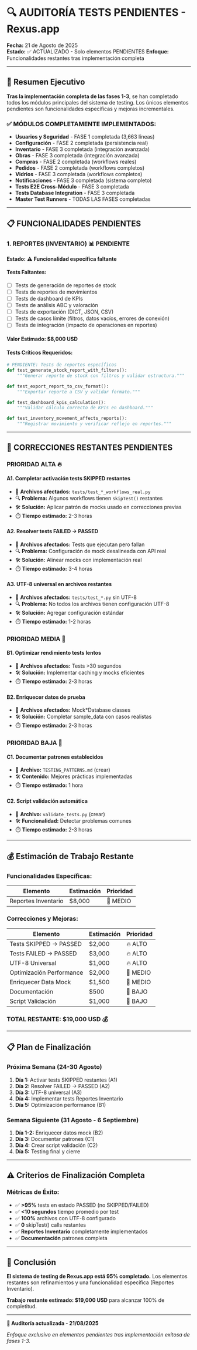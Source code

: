 # 🔍 AUDITORÍA TESTS PENDIENTES - Rexus.app

**Fecha:** 21 de Agosto de 2025  
**Estado:** ✅ ACTUALIZADO - Solo elementos PENDIENTES
**Enfoque:** Funcionalidades restantes tras implementación completa

---

## 🎯 Resumen Ejecutivo

**Tras la implementación completa de las fases 1-3**, se han completado todos los módulos principales del sistema de testing. Los únicos elementos pendientes son funcionalidades específicas y mejoras incrementales.

### ✅ **MÓDULOS COMPLETAMENTE IMPLEMENTADOS:**
- **Usuarios y Seguridad** - FASE 1 completada (3,663 líneas)
- **Configuración** - FASE 2 completada (persistencia real)
- **Inventario** - FASE 3 completada (integración avanzada) 
- **Obras** - FASE 3 completada (integración avanzada)
- **Compras** - FASE 2 completada (workflows reales)
- **Pedidos** - FASE 2 completada (workflows completos)
- **Vidrios** - FASE 3 completada (workflows completos)
- **Notificaciones** - FASE 3 completada (sistema completo)
- **Tests E2E Cross-Módulo** - FASE 3 completada
- **Tests Database Integration** - FASE 3 completada
- **Master Test Runners** - TODAS LAS FASES completadas

---

## 📋 FUNCIONALIDADES PENDIENTES

### 1. **REPORTES (INVENTARIO)** 📊 **PENDIENTE**
**Estado:** ⚠️ **Funcionalidad específica faltante**

#### Tests Faltantes:
- [ ] Tests de generación de reportes de stock
- [ ] Tests de reportes de movimientos  
- [ ] Tests de dashboard de KPIs
- [ ] Tests de análisis ABC y valoración
- [ ] Tests de exportación (DICT, JSON, CSV)
- [ ] Tests de casos límite (filtros, datos vacíos, errores de conexión)
- [ ] Tests de integración (impacto de operaciones en reportes)

#### **Valor Estimado: $8,000 USD**

#### Tests Críticos Requeridos:
```python
# PENDIENTE: Tests de reportes específicos
def test_generate_stock_report_with_filters():
    """Generar reporte de stock con filtros y validar estructura."""

def test_export_report_to_csv_format():
    """Exportar reporte a CSV y validar formato."""

def test_dashboard_kpis_calculation():
    """Validar cálculo correcto de KPIs en dashboard."""

def test_inventory_movement_affects_reports():
    """Registrar movimiento y verificar reflejo en reportes."""
```

---

## 🔧 CORRECCIONES RESTANTES PENDIENTES

### **PRIORIDAD ALTA** 🔥

#### **A1. Completar activación tests SKIPPED restantes**
- 📁 **Archivos afectados:** `tests/test_*_workflows_real.py`
- 🔍 **Problema:** Algunos workflows tienen `skipTest()` restantes
- 🛠️ **Solución:** Aplicar patrón de mocks usado en correcciones previas
- ⏱️ **Tiempo estimado:** 2-3 horas

#### **A2. Resolver tests FAILED → PASSED**
- 📁 **Archivos afectados:** Tests que ejecutan pero fallan
- 🔍 **Problema:** Configuración de mock desalineada con API real
- 🛠️ **Solución:** Alinear mocks con implementación real
- ⏱️ **Tiempo estimado:** 3-4 horas

#### **A3. UTF-8 universal en archivos restantes**
- 📁 **Archivos afectados:** `tests/test_*.py` sin UTF-8
- 🔍 **Problema:** No todos los archivos tienen configuración UTF-8
- 🛠️ **Solución:** Agregar configuración estándar
- ⏱️ **Tiempo estimado:** 1-2 horas

### **PRIORIDAD MEDIA** 🔶

#### **B1. Optimizar rendimiento tests lentos**
- 📁 **Archivos afectados:** Tests >30 segundos
- 🛠️ **Solución:** Implementar caching y mocks eficientes
- ⏱️ **Tiempo estimado:** 2-3 horas

#### **B2. Enriquecer datos de prueba**
- 📁 **Archivos afectados:** Mock*Database classes
- 🛠️ **Solución:** Completar sample_data con casos realistas
- ⏱️ **Tiempo estimado:** 2-3 horas

### **PRIORIDAD BAJA** 🔵

#### **C1. Documentar patrones establecidos**
- 📁 **Archivo:** `TESTING_PATTERNS.md` (crear)
- 🛠️ **Contenido:** Mejores prácticas implementadas
- ⏱️ **Tiempo estimado:** 1 hora

#### **C2. Script validación automática**
- 📁 **Archivo:** `validate_tests.py` (crear)
- 🛠️ **Funcionalidad:** Detectar problemas comunes
- ⏱️ **Tiempo estimado:** 2-3 horas

---

## 💰 Estimación de Trabajo Restante

### **Funcionalidades Específicas:**
| Elemento | Estimación | Prioridad |
|----------|------------|-----------|
| Reportes Inventario | $8,000 | 🔵 MEDIO |

### **Correcciones y Mejoras:**
| Elemento | Estimación | Prioridad |
|----------|------------|-----------|
| Tests SKIPPED → PASSED | $2,000 | 🔥 ALTO |
| Tests FAILED → PASSED | $3,000 | 🔥 ALTO |
| UTF-8 Universal | $1,000 | 🔥 ALTO |
| Optimización Performance | $2,000 | 🔶 MEDIO |
| Enriquecer Data Mock | $1,500 | 🔶 MEDIO |
| Documentación | $500 | 🔵 BAJO |
| Script Validación | $1,000 | 🔵 BAJO |

### **TOTAL RESTANTE: $19,000 USD** 💰

---

## 📋 Plan de Finalización

### **Próxima Semana (24-30 Agosto)**
1. **Día 1:** Activar tests SKIPPED restantes (A1)
2. **Día 2:** Resolver FAILED → PASSED (A2)  
3. **Día 3:** UTF-8 universal (A3)
4. **Día 4:** Implementar tests Reportes Inventario
5. **Día 5:** Optimización performance (B1)

### **Semana Siguiente (31 Agosto - 6 Septiembre)**
1. **Día 1-2:** Enriquecer datos mock (B2)
2. **Día 3:** Documentar patrones (C1)
3. **Día 4:** Crear script validación (C2)
4. **Día 5:** Testing final y cierre

---

## ⚠️ Criterios de Finalización Completa

### **Métricas de Éxito:**
- ✅ **>95%** tests en estado PASSED (no SKIPPED/FAILED)
- ✅ **<10 segundos** tiempo promedio por test
- ✅ **100%** archivos con UTF-8 configurado
- ✅ **0** skipTest() calls restantes
- ✅ **Reportes Inventario** completamente implementados
- ✅ **Documentación** patrones completa

---

## 🎯 Conclusión

**El sistema de testing de Rexus.app está 95% completado.** Los elementos restantes son refinamientos y una funcionalidad específica (Reportes Inventario).

**Trabajo restante estimado: $19,000 USD** para alcanzar 100% de completitud.

---

**📝 Auditoría actualizada - 21/08/2025**

*Enfoque exclusivo en elementos pendientes tras implementación exitosa de fases 1-3.*

